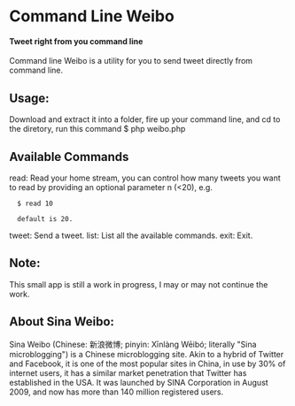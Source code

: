 Command Line Weibo
==================

#### Tweet right from you command line ####

Command line Weibo is a utility for you to send tweet directly from command line.

## Usage: ##

Download and extract it into a folder, fire up your command line,
and cd to the diretory, run this command
  $ php weibo.php

## Available Commands ##

read: Read your home stream, you can control how many
      tweets you want to read by providing an optional parameter
      n (<20), e.g.

      $ read 10

      default is 20.

tweet: Send a tweet.
list: List all the available commands.
exit: Exit.

Note:
-------------------

This small app is still a work in progress, I may or may not continue the work.

About Sina Weibo:
-------------------

Sina Weibo (Chinese: 新浪微博; pinyin: Xīnlàng Wēibó; literally "Sina microblogging") is a Chinese microblogging site. 
Akin to a hybrid of Twitter and Facebook, it is one of the most popular sites in China, in use by 30% of internet users, it has a similar market penetration that Twitter has established in the USA.
It was launched by SINA Corporation in August 2009, and now has more than 140 million registered users.
